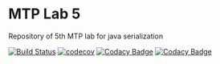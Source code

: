 <h1>MTP Lab 5</h1>
Repository of 5th MTP lab for java serialization

[![Build Status](https://travis-ci.org/Stupnitskiy/MPT_Lab5.svg?branch=master)](https://travis-ci.org/Stupnitskiy/MPT_Lab5)
[![codecov](https://codecov.io/gh/daryanekryach/MPT_Lab5/branch/master/graph/badge.svg)](https://codecov.io/gh/daryanekryach/MPT_Lab5)
[![Codacy Badge](https://api.codacy.com/project/badge/Grade/38445000cda74b399ff281b1e337dbd8)](https://www.codacy.com/app/Stupnitskiy/MPT_Lab5?utm_source=github.com&amp;utm_medium=referral&amp;utm_content=Stupnitskiy/MPT_Lab5&amp;utm_campaign=Badge_Grade)
[![Codacy Badge](https://api.codacy.com/project/badge/Coverage/f23a043f1f8e4a879fba71f291f8cf57)](https://www.codacy.com/app/daryanekryach/MTP-Lab5?utm_source=github.com&utm_medium=referral&utm_content=daryanekryach/MTP-Lab5&utm_campaign=Badge_Coverage)
